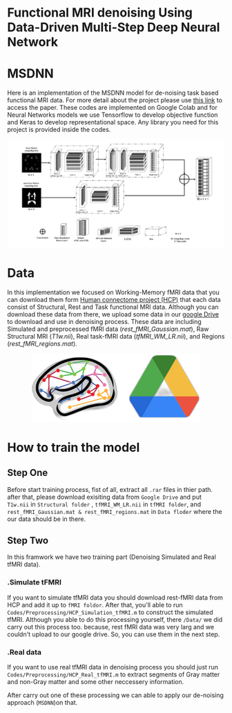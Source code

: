 # Functional MRI denoising Using Data-Driven Multi-Step Deep Neural Network 

# MSDNN

Here is an implementation of the MSDNN model for de-noising task based functional MRI data. For more detail about the project please use [this link](https://www.ismrm.org/23/program-files/D-19.htm) to access the paper. These codes are implemented on Google Colab and for Neural Networks models we use Tensorflow to develop objective function and Keras to develop representational space. Any library you need for this project is provided inside the codes.

![MSDNN flow chart](https://github.com/SinaGhaffarzadeh/Functional-MRI-denoising-using-data-driven-multi-step-deep-neural-network/blob/master/Images/MSDNN.jpg?raw=true)


# Data

In this implementation we focused on Working-Memory fMRI data that you can download them form [Human connectome project (HCP)]( https://www.humanconnectome.org/) that each data consist of Structural, Rest and Task functional MRI data.
Although you can download these data from there, we upload some data in our [google Drive]( https://drive.google.com/drive/folders/1mm7s33QjCnEfCb7ipdZEMv3kiV18ZozI?usp=drive_link) to download and use in denoising process. These data are including Simulated and preprocessed fMRI data (_rest_fMRI_Gaussian.mat_), Raw Structural MRI (_T1w.nii_), Real task-fMRI data (_tfMRI_WM_LR.nii_), and Regions (_rest_fMRI_regions.mat_).


<p align="center">
  <img src="https://github.com/SinaGhaffarzadeh/Functional-MRI-denoising-using-data-driven-multi-step-deep-neural-network/blob/master/Images/unique_.png" />
</p>


# How to train the model

## Step One
Before start training process, fist of all, extract all `.rar` files in thier path. after that, please download exisiting data from `Google Drive` and put `T1w.nii` in `Structural folder` , `tfMRI_WM_LR.nii` in `tfMRI folder`, and `rest_fMRI_Gaussian.mat & rest_fMRI_regions.mat` in `Data floder` where the our data should be in there.

## Step Two
In this framwork we have two training part (Denoising Simulated and Real tfMRI data).

### .Simulate tFMRI
If you want to simulate tfMRI data you should download rest-fMRI data from HCP and add it up to `fMRI foldor`. After that, you'll able to run `Codes/Preprocessing/HCP_Simulation_tfMRI.m` to construct the simulated tfMRI.
Although you able to do this processing yourself, there `/Data/` we did carry out this process too. because, rest fMRI data was very larg and we couldn't upload to our google drive. So, you can use them in the next step.

### .Real data
If you want to use real tfMRI data in denoising process you should just run `Codes/Preprocessing/HCP_Real_tfMRI.m` to extract segments of Gray matter and non-Gray matter and some other neccessery information.


After carry out one of these processing we can able to apply our de-noising approach (`MSDNN`)on that. 

























